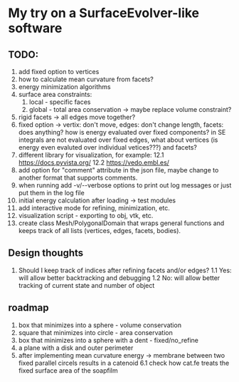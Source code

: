 # My try on a SurfaceEvolver-like software

## TODO:
1. add fixed option to vertices 
3. how to calculate mean curvature from facets?
4. energy minimization algorithms
6. surface area constraints:
    1. local - specific faces
    2. global - total area conservation -> maybe replace volume constraint?
7. rigid facets -> all edges move together?
8. fixed option -> vertix: don't move, edges: don't change length, facets: does anything?
    how is energy evaluated over fixed components? in SE integrals are not
    evaluated over fixed edges, what about vertices (is energy even evaluted
    over individual vetices???) and facets?
12. different library for visualization, for example:
    12.1 https://docs.pyvista.org/
    12.2 https://vedo.embl.es/
14. add option for "comment" attribute in the json file, maybe change to
    another format that supports comments.
15. when running add -v/--verbose options to print out log messages or just
    put them in the log file
16. initial energy calculation after loading -> test modules
18. add interactive mode for refining, minimization, etc.
19. visualization script - exporting to obj, vtk, etc.
20. create class Mesh/PolygonalDomain that wraps general functions and keeps
    track of all lists (vertices, edges, facets, bodies).

## Design thoughts 
1. Should I keep track of indices after refining facets and/or edges?
    1.1 Yes: will allow better backtracking and debugging
    1.2 No: will allow better tracking of current state and number of object

## roadmap
1. box that minimizes into a sphere - volume conservation
2. square that minimizes into circle - area conservation
3. box that minimizes into a sphere with a dent - fixed/no_refine
4. a plane with a disk and outer perimeter
5. after implementing mean curvature energy -> membrane between two fixed parallel circels
    results in a catenoid
    6.1 check how cat.fe treats the fixed surface area of the soapfilm
